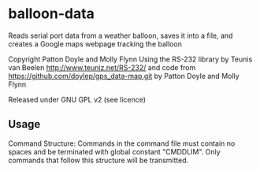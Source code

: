 balloon-data
============

Reads serial port data from a weather balloon, saves it into a file, and creates a Google maps webpage tracking the balloon

Copyright Patton Doyle and Molly Flynn
Using the RS-232 library by Teunis van Beelen http://www.teuniz.net/RS-232/
and code from https://github.com/doylep/gps_data-map.git by Patton Doyle and Molly Flynn

Released under GNU GPL v2 (see licence)

Usage
------------

Command Structure:
Commands in the command file must contain no spaces and be terminated with global constant "CMDDLIM".  Only commands that follow this structure will be transmitted.
